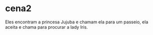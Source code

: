 # cena2

Eles encontram a princesa Jujuba e chamam ela para um passeio, ela aceita e chama para procurar a lady Iris.